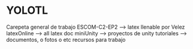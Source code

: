 ﻿# YOLOTL
Carepeta general de trabajo
ESCOM-C2-EP2 --> latex llenable por Velez
latexOnline --> all latex doc
miniUnity --> proyectos de unity
tutoriales --> documentos, o fotos o etc recursos para trabajo